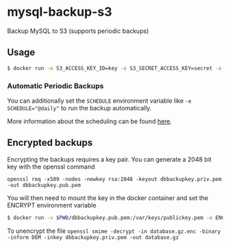 # mysql-backup-s3

Backup MySQL to S3 (supports periodic backups)

## Usage

```sh
$ docker run -e S3_ACCESS_KEY_ID=key -e S3_SECRET_ACCESS_KEY=secret -e S3_BUCKET=my-bucket -e S3_PREFIX=backup -e MYSQL_USER=user -e MYSQL_PASSWORD=password -e MYSQL_HOST=localhost schickling/mysql-backup-s3
```

### Automatic Periodic Backups

You can additionally set the `SCHEDULE` environment variable like `-e SCHEDULE="@daily"` to run the backup automatically.

More information about the scheduling can be found [here](http://godoc.org/github.com/robfig/cron#hdr-Predefined_schedules).

## Encrypted backups

Encrypting the backups requires a key pair. You can generate a 2048 bit key with the openssl
command

```openssl req -x509 -nodes -newkey rsa:2048 -keyout dbbackupkey.priv.pem -out dbbackupkey.pub.pem```

You will then need to mount the key in the docker container and set the ENCRYPT environment variable

```sh
$ docker run -v $PWD/dbbackupkey.pub.pem:/var/keys/publickey.pem -e ENCRYPT=/var/keys/publickey.pem -e S3_ACCESS_KEY_ID=key -e S3_SECRET_ACCESS_KEY=secret -e S3_BUCKET=my-bucket -e S3_PREFIX=backup -e MYSQL_USER=user -e MYSQL_PASSWORD=password -e MYSQL_HOST=localhost schickling/mysql-backup-s3
```

To unencrypt the file
```openssl smime -decrypt -in database.gz.enc -binary -inform DEM -inkey dbbackupkey.priv.pem -out database.gz```